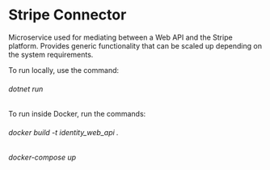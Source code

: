 # Stripe Connector

Microservice used for mediating between a Web API and the Stripe platform. Provides generic functionality that can be scaled up depending on the system requirements.

To run locally, use the command: 
###### dotnet run

To run inside Docker, run the commands:
###### docker build -t identity_web_api .
###### docker-compose up
